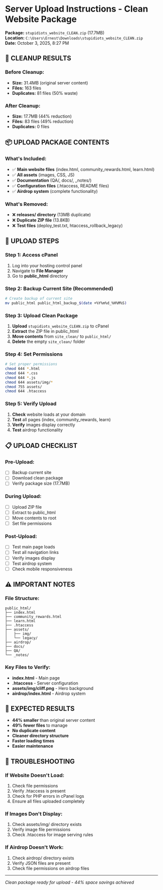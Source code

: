 # Server Upload Instructions - Clean Website Package

**Package:** `stupidiots_website_CLEAN.zip` (17.7MB)  
**Location:** `C:\Users\Ernest\Downloads\stupidiots_website_CLEAN.zip`  
**Date:** October 3, 2025, 8:27 PM

## 🎉 **CLEANUP RESULTS**

### **Before Cleanup:**
- **Size:** 31.4MB (original server content)
- **Files:** 163 files
- **Duplicates:** 81 files (50% waste)

### **After Cleanup:**
- **Size:** 17.7MB (44% reduction)
- **Files:** 83 files (49% reduction)
- **Duplicates:** 0 files

## 📦 **UPLOAD PACKAGE CONTENTS**

### **What's Included:**
- ✅ **Main website files** (index.html, community_rewards.html, learn.html)
- ✅ **All assets** (images, CSS, JS)
- ✅ **Documentation** (QA/, docs/, _notes/)
- ✅ **Configuration files** (.htaccess, README files)
- ✅ **Airdrop system** (complete functionality)

### **What's Removed:**
- ❌ **releases/ directory** (13MB duplicate)
- ❌ **Duplicate ZIP file** (13.8KB)
- ❌ **Test files** (deploy_test.txt, htaccess_rollback_legacy)

## 🚀 **UPLOAD STEPS**

### **Step 1: Access cPanel**
1. Log into your hosting control panel
2. Navigate to **File Manager**
3. Go to **public_html** directory

### **Step 2: Backup Current Site (Recommended)**
```bash
# Create backup of current site
mv public_html public_html_backup_$(date +%Y%m%d_%H%M%S)
```

### **Step 3: Upload Clean Package**
1. **Upload** `stupidiots_website_CLEAN.zip` to cPanel
2. **Extract** the ZIP file in public_html
3. **Move contents** from `site_clean/` to `public_html/`
4. **Delete** the empty `site_clean/` folder

### **Step 4: Set Permissions**
```bash
# Set proper permissions
chmod 644 *.html
chmod 644 *.css
chmod 644 *.js
chmod 644 assets/img/*
chmod 755 assets/
chmod 644 .htaccess
```

### **Step 5: Verify Upload**
1. **Check** website loads at your domain
2. **Test** all pages (index, community_rewards, learn)
3. **Verify** images display correctly
4. **Test** airdrop functionality

## 📋 **UPLOAD CHECKLIST**

### **Pre-Upload:**
- [ ] Backup current site
- [ ] Download clean package
- [ ] Verify package size (17.7MB)

### **During Upload:**
- [ ] Upload ZIP file
- [ ] Extract to public_html
- [ ] Move contents to root
- [ ] Set file permissions

### **Post-Upload:**
- [ ] Test main page loads
- [ ] Test all navigation links
- [ ] Verify images display
- [ ] Test airdrop system
- [ ] Check mobile responsiveness

## ⚠️ **IMPORTANT NOTES**

### **File Structure:**
```
public_html/
├── index.html
├── community_rewards.html
├── learn.html
├── .htaccess
├── assets/
│   ├── img/
│   └── legacy/
├── airdrop/
├── docs/
├── QA/
└── _notes/
```

### **Key Files to Verify:**
- **index.html** - Main page
- **.htaccess** - Server configuration
- **assets/img/cliff.png** - Hero background
- **airdrop/index.html** - Airdrop system

## 🎯 **EXPECTED RESULTS**

- **44% smaller** than original server content
- **49% fewer files** to manage
- **No duplicate content**
- **Cleaner directory structure**
- **Faster loading times**
- **Easier maintenance**

## 🔧 **TROUBLESHOOTING**

### **If Website Doesn't Load:**
1. Check file permissions
2. Verify .htaccess is present
3. Check for PHP errors in cPanel logs
4. Ensure all files uploaded completely

### **If Images Don't Display:**
1. Check assets/img/ directory exists
2. Verify image file permissions
3. Check .htaccess for image serving rules

### **If Airdrop Doesn't Work:**
1. Check airdrop/ directory exists
2. Verify JSON files are present
3. Check file permissions on airdrop files

---
*Clean package ready for upload - 44% space savings achieved*
